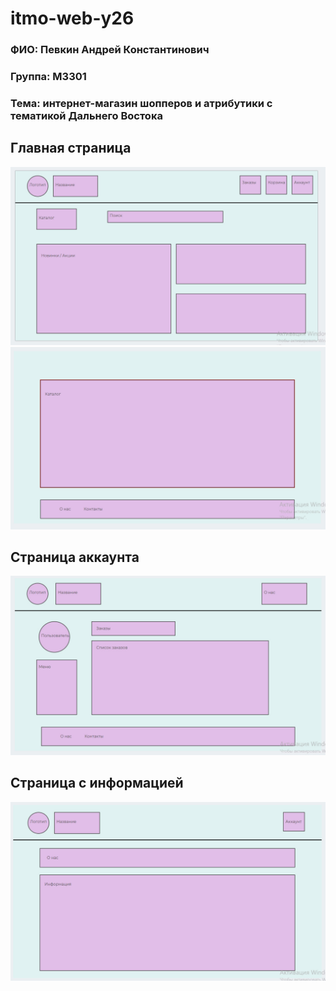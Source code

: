 # itmo-web-y26
### ФИО: Певкин Андрей Константинович 
### Группа: М3301

### Тема: интернет-магазин шопперов и атрибутики с тематикой Дальнего Востока

## Главная страница
![photo_4_2024-09-26_21-29-30.jpg](data%2Fimg%2Fweb_design%2Fphoto_4_2024-09-26_21-29-30.jpg)
![photo_2_2024-09-26_21-29-30.jpg](data%2Fimg%2Fweb_design%2Fphoto_2_2024-09-26_21-29-30.jpg)

## Страница аккаунта
![photo_1_2024-09-26_21-29-30.jpg](data%2Fimg%2Fweb_design%2Fphoto_1_2024-09-26_21-29-30.jpg)
## Страница с информацией
![photo_3_2024-09-26_21-29-30.jpg](data%2Fimg%2Fweb_design%2Fphoto_3_2024-09-26_21-29-30.jpg)